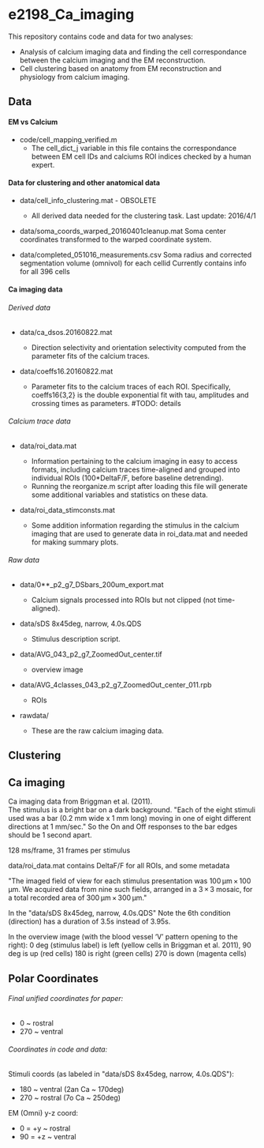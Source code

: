 e2198_Ca_imaging
=================

This repository contains code and data for two analyses:

* Analysis of calcium imaging data and finding the cell correspondance between the calcium imaging and the EM reconstruction.
* Cell clustering based on anatomy from EM reconstruction and physiology from calcium imaging.



Data
--------------

#### EM vs Calcium
* code/cell_mapping_verified.m
	* The cell_dict_j variable in this file contains the correspondance between EM cell IDs and calciums ROI indices checked by a human expert.

#### Data for clustering and other anatomical data

* data/cell_info_clustering.mat - OBSOLETE
	* All derived data needed for the clustering task.
	Last update: 2016/4/1

* data/soma_coords_warped_20160401cleanup.mat
	Soma center coordinates transformed to the warped coordinate system.

* data/completed_051016_measurements.csv
	Soma radius and corrected segmentation volume (omnivol) for each cellid
	Currently contains info for all 396 cells

#### Ca imaging data

###### Derived data

* data/ca_dsos.20160822.mat
	* Direction selectivity and orientation selectivity computed from the parameter fits of the calcium traces.

* data/coeffs16.20160822.mat
	* Parameter fits to the calcium traces of each ROI. Specifically, coeffs16{3,2} is the double exponential fit
	 with tau, amplitudes and crossing times as parameters. #TODO: details

###### Calcium trace data

* data/roi_data.mat
	* Information pertaining to the calcium imaging in easy to access formats, including 
		calcium traces time-aligned and grouped into individual ROIs (100*DeltaF/F, before baseline detrending).
	* Running the reorganize.m script after loading this file will generate some additional variables and statistics on these data.

* data/roi_data_stimconsts.mat
	* Some addition information regarding the stimulus in the calcium imaging that are used to generate data in roi_data.mat and
	 needed for making summary plots.

###### Raw data

* data/0**_p2_g7_DSbars_200um_export.mat
	* Calcium signals processed into ROIs but not clipped (not time-aligned).

* data/sDS 8x45deg, narrow, 4.0s.QDS
	* Stimulus description script.

* data/AVG_043_p2_g7_ZoomedOut_center.tif
	* overview image

* data/AVG_4classes_043_p2_g7_ZoomedOut_center_011.rpb
	* ROIs

* rawdata/
	* These are the raw calcium imaging data.



Clustering
--------------



Ca imaging
--------------

Ca imaging data from Briggman et al. (2011).  
The stimulus is a bright bar on a dark background.
"Each of the eight stimuli used was a bar (0.2 mm wide x 1 mm long) moving in one of eight different directions at 1 mm/sec."
So the On and Off responses to the bar edges should be 1 second apart.

128 ms/frame, 31 frames per stimulus

data/roi_data.mat contains DeltaF/F for all ROIs, and some metadata


"The imaged field of view for each stimulus presentation was 100 μm × 100 μm. We acquired data from nine such fields, arranged in a 3 × 3 mosaic, for a total recorded area of 300 μm × 300 μm."


In the "data/sDS 8x45deg, narrow, 4.0s.QDS"
Note the 6th condition (direction) has a duration of 3.5s instead of 3.95s.


In the overview image (with the blood vessel ‘V’ pattern opening to the right):
0 deg (stimulus label) is left (yellow cells in Briggman et al. 2011),
90 deg is up (red cells)
180 is right (green cells)
270 is down (magenta cells)



Polar Coordinates
--------------
###### Final unified coordinates for paper:
* 0 ~ rostral
* 270 ~ ventral


###### Coordinates in code and data:

Stimuli coords (as labeled in "data/sDS 8x45deg, narrow, 4.0s.QDS"):
* 180 ~ ventral (2an Ca ~ 170deg)
* 270 ~ rostral (7o Ca ~ 250deg)

EM (Omni) y-z coord:
* 0 = +y ~ rostral
* 90 = +z ~ ventral

